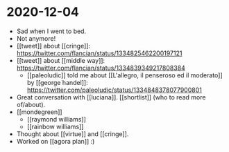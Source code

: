 # 2020-12-04

- Sad when I went to bed.
- Not anymore!
- [[tweet]] about [[cringe]]: https://twitter.com/flancian/status/1334825462200197121
- [[tweet]] about [[middle way]]: https://twitter.com/flancian/status/1334839349217808384
  - [[paleoludic]] told me about [[L'allegro, il penseroso ed il moderato]] by [[george handel]]: https://twitter.com/paleoludic/status/1334848378077900801
- Great conversation with [[luciana]]. [[shortlist]] (who to read more of/about).
- [[mondegreen]]
  - [[raymond williams]]
  - [[rainbow williams]]
- Thought about [[virtue]] and [[cringe]].
- Worked on [[agora plan]] :)


